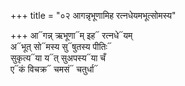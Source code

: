 +++
title = "०२ आगन्नृभूणामिह रत्नधेयमभूत्सोमस्य"

+++
आ᳓गन्न् ऋभूणा᳓म् इह᳓ रत्नधे᳓यम्  
अ᳓भूत् सो᳓मस्य सु᳓षुतस्य पीतिः᳓  
सुकृत्य᳓या य᳓त् सुअपस्य᳓या चँ  
ए᳓कं विचक्र᳓ चमसं᳓ चतुर्धा᳓